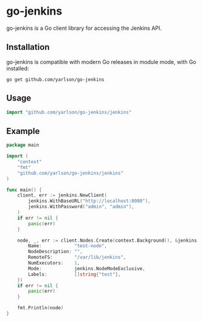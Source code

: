 # go-jenkins

go-jenkins is a Go client library for accessing the Jenkins API.

## Installation
go-jenkins is compatible with modern Go releases in module mode, with Go installed:
```shell
go get github.com/yarlson/go-jenkins
```

## Usage
```go
import "github.com/yarlson/go-jenkins/jenkins"	
```

## Example
```go
package main

import (
	"context"
	"fmt"
	"github.com/yarlson/go-jenkins/jenkins"
)

func main() {
	client, err := jenkins.NewClient(
		jenkins.WithBaseURL("http://localhost:8080"),
		jenkins.WithPassword("admin", "admin"),
	)
	if err != nil {
		panic(err)
	}

	node, _, err := client.Nodes.Create(context.Background(), &jenkins.Node{
		Name:            "test-node",
		NodeDescription: "",
		RemoteFS:        "/var/lib/jenkins",
		NumExecutors:    1,
		Mode:            jenkins.NodeModeExclusive,
		Labels:          []string{"test"},
	})
	if err != nil {
		panic(err)
	}

	fmt.Println(node)
}

```